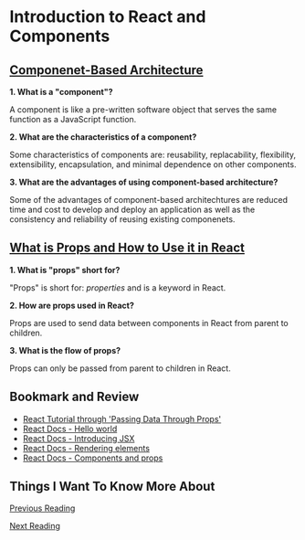 # Introduction to React and Components

## [Componenet-Based Architecture](https://www.tutorialspoint.com/software_architecture_design/component_based_architecture.htm)

**1. What is a "component"?**

A component is like a pre-written software object that serves the same function as a JavaScript function.

**2. What are the characteristics of a component?**

Some characteristics of components are: reusability, replacability, flexibility, extensibility, encapsulation, and minimal dependence on other components. 

**3. What are the advantages of using component-based architecture?**

Some of the advantages of component-based architechtures are reduced time and cost to develop and deploy an application as well as the consistency and reliability of reusing existing componenets. 

## [What is Props and How to Use it in React](https://itnext.io/what-is-props-and-how-to-use-it-in-react-da307f500da0#%3A~%3Atext%3D%E2%80%9CProps%E2%80%9D%20is%20a%20special%20keyword%2Cway%20from%20parent%20to%20child)

**1. What is "props" short for?**

"Props" is short for: *properties* and is a keyword in React.

**2. How are props used in React?**

Props are used to send data between components in React from parent to children.

**3. What is the flow of props?**

Props can only be passed from parent to children in React. 

## Bookmark and Review

- [React Tutorial through 'Passing Data Through Props'](https://reactjs.org/tutorial/tutorial.html)
- [React Docs - Hello world](https://reactjs.org/docs/hello-world.html)
- [React Docs - Introducing JSX](https://reactjs.org/docs/introducing-jsx.html)
- [React Docs - Rendering elements](https://reactjs.org/docs/rendering-elements.html)
- [React Docs - Components and props](https://reactjs.org/docs/components-and-props.html)

## Things I Want To Know More About

[Previous Reading](..201/class-14b.md)

[Next Reading](./class-02.md)
